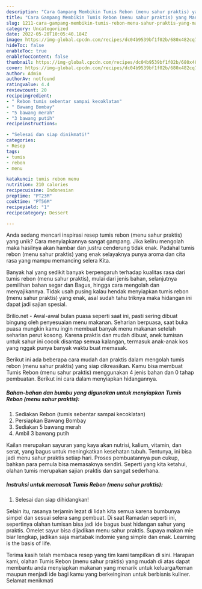 ```yaml
---
description: "Cara Gampang Membikin Tumis Rebon (menu sahur praktis) yang Mantap"
title: "Cara Gampang Membikin Tumis Rebon (menu sahur praktis) yang Mantap"
slug: 1211-cara-gampang-membikin-tumis-rebon-menu-sahur-praktis-yang-mantap
category: Uncategorized
date: 2022-05-20T10:05:40.184Z
image: https://img-global.cpcdn.com/recipes/dc04b9539bf1f02b/680x482cq70/tumis-rebon-menu-sahur-praktis-foto-resep-utama.jpg
hideToc: false
enableToc: true
enableTocContent: false
thumbnail: https://img-global.cpcdn.com/recipes/dc04b9539bf1f02b/680x482cq70/tumis-rebon-menu-sahur-praktis-foto-resep-utama.jpg
cover: https://img-global.cpcdn.com/recipes/dc04b9539bf1f02b/680x482cq70/tumis-rebon-menu-sahur-praktis-foto-resep-utama.jpg
author: Admin
authorAv: notfound
ratingvalue: 4.4
reviewcount: 20
recipeingredient:
- " Rebon tumis sebentar sampai kecoklatan"
- " Bawang Bombay"
- "5 bawang merah"
- "3 bawang putih"
recipeinstructions:

- "Selesai dan siap dinikmati!"
categories:
- Resep
tags:
- tumis
- rebon
- menu

katakunci: tumis rebon menu 
nutrition: 210 calories
recipecuisine: Indonesian
preptime: "PT23M"
cooktime: "PT56M"
recipeyield: "1"
recipecategory: Dessert

---
```





Anda sedang mencari inspirasi resep tumis rebon (menu sahur praktis) yang unik? Cara menyiapkannya sangat gampang. Jika keliru mengolah maka hasilnya akan hambar dan justru cenderung tidak enak. Padahal tumis rebon (menu sahur praktis) yang enak selayaknya punya aroma dan cita rasa yang mampu memancing selera Kita.





Banyak hal yang sedikit banyak berpengaruh terhadap kualitas rasa dari tumis rebon (menu sahur praktis), mulai dari jenis bahan, selanjutnya pemilihan bahan segar dan Bagus, hingga cara mengolah dan menyajikannya. Tidak usah pusing kalau hendak menyiapkan tumis rebon (menu sahur praktis) yang enak,      asal sudah tahu triknya maka hidangan ini dapat jadi sajian spesial.














Brilio.net - Awal-awal bulan puasa seperti saat ini, pasti sering dibuat bingung oleh penyesuaian menu makanan. Seharian berpuasa, saat buka puasa mungkin kamu ingin membuat banyak menu makanan setelah seharian perut kosong. Karena praktis dan mudah dibuat, anek tumisan untuk sahur ini cocok disantap semua kalangan, termasuk anak-anak kos yang nggak punya banyak waktu buat memasak.






Berikut ini ada beberapa cara mudah dan praktis dalam mengolah tumis rebon (menu sahur praktis) yang siap dikreasikan. Kamu bisa membuat Tumis Rebon (menu sahur praktis) menggunakan 4 jenis bahan dan 0 tahap pembuatan. Berikut ini cara dalam menyiapkan hidangannya.

<!--inarticleads1-->

##### Bahan-bahan dan bumbu yang digunakan untuk menyiapkan Tumis Rebon (menu sahur praktis):

1. Sediakan  Rebon (tumis sebentar sampai kecoklatan)
1. Persiapkan  Bawang Bombay
1. Sediakan 5 bawang merah
1. Ambil 3 bawang putih


Kailan merupakan sayuran yang kaya akan nutrisi, kalium, vitamin, dan serat, yang bagus untuk meningkatkan kesehatan tubuh. Tentunya, ini bisa jadi menu sahur praktis setiap hari. Proses pembuatannya pun cukup, bahkan para pemula bisa memasaknya sendiri. Seperti yang kita ketahui, olahan tumis merupakan sajian praktis dan sangat sederhana. 

<!--inarticleads2-->

##### Instruksi untuk memasak Tumis Rebon (menu sahur praktis):


1. Selesai dan siap dihidangkan!

Selain itu, rasanya terjamin lezat di lidah kita semua karena bumbunya simpel dan sesuai selera sang pembuat. Di saat Ramadan seperti ini, sepertinya olahan tumisan bisa jadi ide bagus buat hidangan sahur yang praktis. Omelet sayur bisa dijadikan menu sahur praktis. Supaya makan mie biar lengkap, jadikan saja martabak indomie yang simple dan enak. Learning is the basis of life. 

Terima kasih telah membaca resep yang tim kami tampilkan di sini. Harapan kami, olahan Tumis Rebon (menu sahur praktis) yang mudah di atas dapat membantu anda menyiapkan makanan yang menarik untuk keluarga/teman maupun menjadi ide bagi kamu yang berkeinginan untuk berbisnis kuliner. Selamat menikmati
